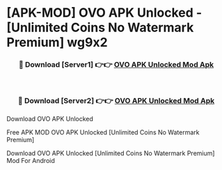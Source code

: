 # [APK-MOD] OVO APK Unlocked - [Unlimited Coins No Watermark Premium] wg9x2



<div align="center">
<h3>🔴 Download [Server1] 👉👉 <a href="https://momento.my/?title=OVO_APK_Unlocked">OVO APK Unlocked Mod Apk</a></h3><br>

<h3>🔴 Download [Server2] 👉👉 <a href="https://momento.my/?title=OVO_APK_Unlocked">OVO APK Unlocked Mod Apk</a></h3>
</div>



Download OVO APK Unlocked 

Free APK MOD OVO APK Unlocked [Unlimited Coins No Watermark Premium]

Download OVO APK Unlocked [Unlimited Coins No Watermark Premium] Mod For Android
